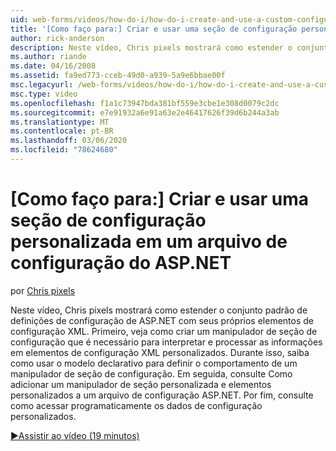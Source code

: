 ```yaml
---
uid: web-forms/videos/how-do-i/how-do-i-create-and-use-a-custom-configuration-section-in-an-aspnet-configuration-file
title: '[Como faço para:] Criar e usar uma seção de configuração personalizada em um arquivo de configuração do ASP.NET | Microsoft Docs'
author: rick-anderson
description: Neste vídeo, Chris pixels mostrará como estender o conjunto padrão de definições de configuração de ASP.NET com seus próprios elementos de configuração XML. Primeiro, veja como...
ms.author: riande
ms.date: 04/16/2008
ms.assetid: fa9ed773-cceb-49d0-a939-5a9e6bbae00f
msc.legacyurl: /web-forms/videos/how-do-i/how-do-i-create-and-use-a-custom-configuration-section-in-an-aspnet-configuration-file
msc.type: video
ms.openlocfilehash: f1a1c73947bda381bf559e3cbe1e308d0079c2dc
ms.sourcegitcommit: e7e91932a6e91a63e2e46417626f39d6b244a3ab
ms.translationtype: MT
ms.contentlocale: pt-BR
ms.lasthandoff: 03/06/2020
ms.locfileid: "78624680"
---
```

# <a name="how-do-i-create-and-use-a-custom-configuration-section-in-an-aspnet-configuration-file"></a>[Como faço para:] Criar e usar uma seção de configuração personalizada em um arquivo de configuração do ASP.NET

por [Chris pixels](https://twitter.com/chrispels)

Neste vídeo, Chris pixels mostrará como estender o conjunto padrão de definições de configuração de ASP.NET com seus próprios elementos de configuração XML. Primeiro, veja como criar um manipulador de seção de configuração que é necessário para interpretar e processar as informações em elementos de configuração XML personalizados. Durante isso, saiba como usar o modelo declarativo para definir o comportamento de um manipulador de seção de configuração. Em seguida, consulte Como adicionar um manipulador de seção personalizada e elementos personalizados a um arquivo de configuração ASP.NET. Por fim, consulte como acessar programaticamente os dados de configuração personalizados.

[&#9654;Assistir ao vídeo (19 minutos)](https://channel9.msdn.com/Blogs/ASP-NET-Site-Videos/how-do-i-create-and-use-a-custom-configuration-section-in-an-aspnet-configuration-file)
